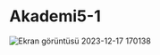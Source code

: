 # Akademi5-1
 
![Ekran görüntüsü 2023-12-17 170138](https://github.com/senanurg/Akademi5-1/assets/151245979/c80aed97-1afd-49c7-9b20-05e99b8de4de)
